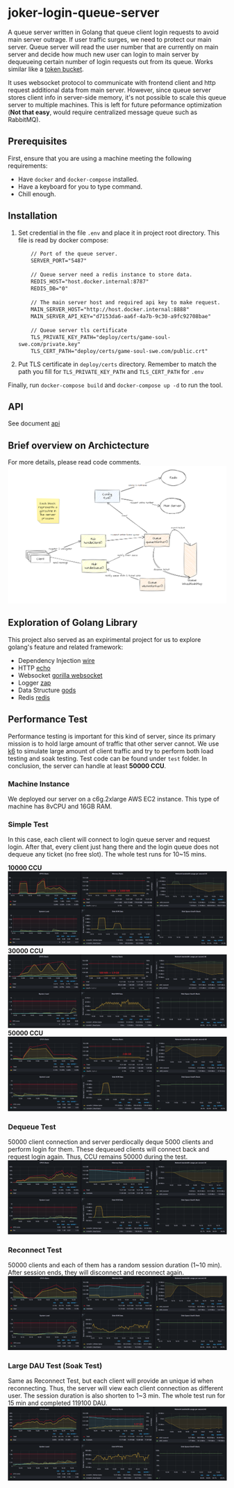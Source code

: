 # joker-login-queue-server
A queue server written in Golang that queue client login requests to
avoid main server outrage. If user traffic surges, we need to protect
our main server. Queue server will read the user number that are
currently on main server and decide how much new user can login to
main server by dequeueing certain number of login requests out from
its queue. Works similar like a [token
bucket](https://en.wikipedia.org/wiki/Token_bucket).

It uses websocket protocol to communicate with frontend client and
http request additional data from main server. However, since queue
server stores client info in server-side memory, it's not possible to
scale this queue server to multiple machines. This is left for future
peformance optimization (**Not that easy**, would require centralized
message queue such as RabbitMQ).

## Prerequisites

First, ensure that you are using a machine meeting the following requirements:

- Have `docker` and `docker-compose` installed.
- Have a keyboard for you to type command.
- Chill enough.

## Installation
1. Set credential in the file `.env` and place it in project root
   directory. This file is read by docker compose:
    ```
        // Port of the queue server.
        SERVER_PORT="5487" 

        // Queue server need a redis instance to store data.
        REDIS_HOST="host.docker.internal:8787" 
        REDIS_DB="0"

        // The main server host and required api key to make request.
        MAIN_SERVER_HOST="http://host.docker.internal:8888" 
        MAIN_SERVER_API_KEY="d7153da6-aa6f-4a7b-9c30-a9fc92708bae"

        // Queue server tls certificate
        TLS_PRIVATE_KEY_PATH="deploy/certs/game-soul-swe.com/private.key" 
        TLS_CERT_PATH="deploy/certs/game-soul-swe.com/public.crt"

    ```
2. Put TLS certificate in `deploy/certs` directory. Remember to match the path you fill for `TLS_PRIVATE_KEY_PATH` and `TLS_CERT_PATH` for `.env`

Finally, run `docker-compose build` and `docker-compose up -d` to run the tool.

## API
See document [api](./docs/api.md)

## Brief overview on Archictecture
For more details, please read code comments.
![arch](./docs/arch.png)

## Exploration of Golang Library
This project also served as an expirimental project for us to explore
golang's feature and related framework:
- Dependency Injection [wire](github.com/google/wire)
- HTTP [echo](github.com/labstack/echo/v4)
- Websocket [gorilla websocket](github.com/gorilla/websocket)
- Logger [zap](go.uber.org/zap)
- Data Structure [gods](github.com/emirpasic/gods)
- Redis [redis](github.com/go-redis/redis/v8)

## Performance Test
Performance testing is important for this kind of server, since its
primary mission is to hold large amount of traffic that other server
cannot. We use [k6](https://k6.io/) to simulate large amount of client
traffic and try to perform both load testing and soak testing. Test
code can be found under `test` folder. In conclusion, the server can
handle at least **50000 CCU**.

### Machine Instance
We deployed our server on a c6g.2xlarge AWS EC2 instance. This type of
machine has 8vCPU and 16GB RAM.

### Simple Test
In this case, each client will connect to login queue server and
request login. After that, every client just hang there and the login queue does
not dequeue any ticket (no free slot). The whole test runs for 10~15 mins.

**10000 CCU**
![](./docs/simple-10000CCU-2xlarge.png)
**30000 CCU**
![](./docs/simple-30000CCU-2xlarge.png)
**50000 CCU**
![](./docs/simple-50000CCU-2xlarge.png)

### Dequeue Test
50000 client connection and server perdiocally deque
5000 clients and perform login for them. These dequeued clients will
connect back and request login again. Thus, CCU remains 50000 during
the test.
![](./docs/dequeue-50000CCU-2xlarge.png)

### Reconnect Test
50000 clients and each of them has a random session duration (1~10
min). After session ends, they will disconnect and reconnect again.
![](./docs/reconnect-50000CCU-2xlarge.png)

### Large DAU Test (Soak Test)
Same as Reconnect Test, but each client will provide an unique id when
reconnecting. Thus, the server will view each client connection as
different user. The session duration is also shorten to 1~3 min. The
whole test run for 15 min and completed 119100 DAU.
![](./docs/dau-50000CCU-2xlarge.png)
